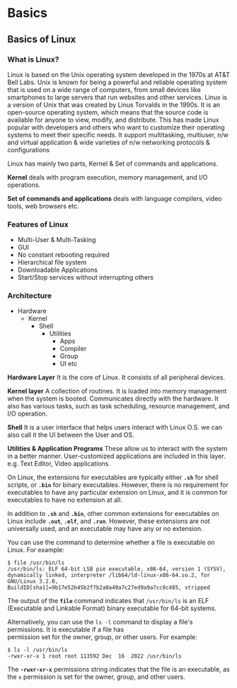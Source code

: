 # **Basics**

## **Basics of Linux**

### **What is Linux?**

Linux is based on the Unix operating system developed in the 1970s at AT\&T Bell Labs. Unix is known for being a powerful and reliable operating system that is used on a wide range of computers, from small devices like smartphones to large servers that run websites and other services. Linux is a version of Unix that was created by Linus Torvalds in the 1990s. It is an open-source operating system, which means that the source code is available for anyone to view, modify, and distribute. This has made Linux popular with developers and others who want to customize their operating systems to meet their specific needs. It support multitasking, multiuser, n/w and virtual application & wide varieties of n/w networking protocols & configurations

Linux has mainly two parts, Kernel & Set of commands and applications.

**Kernel** deals with program execution, memory management, and I/O operations.

**Set of commands and applications** deals with language compilers, video tools, web browsers etc.

### **Features of Linux**

* Multi-User & Multi-Tasking
* GUI
* No constant rebooting required
* Hierarchical file system
* Downloadable Applications
* Start/Stop services without interrupting others

### **Architecture**

* Hardware
  * Kernel
    * Shell
      * Utilities
          * Apps
          * Compiler
          * Group
          * UI etc

**Hardware Layer** It is the core of Linux. It consists of all peripheral devices.

**Kernel layer** A collection of routines. It is loaded into memory management when the system is booted. Communicates directly with the hardware. It also has various tasks, such as task scheduling, resource management, and I/O operation.

**Shell** It is a user interface that helps users interact with Linux O.S. we can also call it the UI between the User and OS.

**Utilities & Application Programs** These allow us to interact with the system in a better manner. User-customized applications are included in this layer. e.g. Text Editor, Video applications.

On Linux, the extensions for executables are typically either **`.sh`** for shell scripts, or **`.bin`** for binary executables. However, there is no requirement for executables to have any particular extension on Linux, and it is common for executables to have no extension at all.

In addition to **`.sh`** and **`.bin`**, other common extensions for executables on Linux include **`.out`**, **`.elf`**, and **`.run`**. However, these extensions are not universally used, and an executable may have any or no extension.

You can use the command to determine whether a file is executable on Linux. For example:

```
$ file /usr/bin/ls
/usr/bin/ls: ELF 64-bit LSB pie executable, x86-64, version 1 (SYSV), dynamically linked, interpreter /lib64/ld-linux-x86-64.so.2, for GNU/Linux 3.2.0, BuildID[sha1]=9b17e52b45b2f7b2a0a40a7c27ed9a9a7cc8c485, stripped
```

The output of the **`file`** command indicates that `/usr/bin/ls` is an ELF (Executable and Linkable Format) binary executable for 64-bit systems.

Alternatively, you can use the `ls -l` command to display a file's permissions. It is executable if a file has  \
&#x20;permission set for the owner, group, or other users. For example:

```
$ ls -l /usr/bin/ls
-rwxr-xr-x 1 root root 113592 Dec  16  2022 /usr/bin/ls

```

The **`-rwxr-xr-x`** permissions string indicates that the file is an executable, as the `x` permission is set for the owner, group, and other users.
